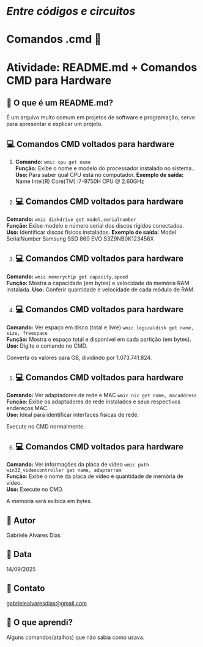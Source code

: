 
# *Entre códigos e circuitos*

# Comandos .cmd 🎯


# Atividade: README.md + Comandos CMD para Hardware

## 📝 O que é um README.md?
É um arquivo muito comum em projetos de software e programação, serve para apresentar e explicar um projeto.

## 💻 Comandos CMD voltados para hardware
1. **Comando:** `wmic cpu get name`  
   **Função:** Exibe o nome e modelo do processador instalado no sistema..  
   **Uso:** Para saber qual CPU está no computador.
   **Exemplo de saída:** Name
Intel(R) Core(TM) i7-9750H CPU @ 2.60GHz


2. ## 💻 Comandos CMD voltados para hardware
 **Comando:** `wmic diskdrive get model,serialnumber`  
 **Função:** Exibe modelo e número serial dos discos rígidos conectados.  
 **Uso:** Identificar discos físicos instalados.
 **Exemplo de saída:** Model               SerialNumber
Samsung SSD 860 EVO  S3Z9NB0K123456X


 
 3. ## 💻 Comandos CMD voltados para hardware
 **Comando:** `wmic memorychip get capacity,speed`  
 **Função:**  Mostra a capacidade (em bytes) e velocidade da memória RAM instalada. 
 **Uso:** Conferir quantidade e velocidade de cada módulo de RAM.
 

  4. ## 💻 Comandos CMD voltados para hardware
 **Comando:** Ver espaço em disco (total e livre) `wmic logicaldisk get name, size, freespace`  
 **Função:** Mostra o espaço total e disponível em cada partição (em bytes).  
 **Uso:** Digite o comando no CMD.

Converta os valores para GB, dividindo por 1.073.741.824.
 

  5. ## 💻 Comandos CMD voltados para hardware
 **Comando:** Ver adaptadores de rede e MAC `wmic nic get name, macaddress`  
 **Função:** Exibe os adaptadores de rede instalados e seus respectivos endereços MAC.  
 **Uso:** Ideal para identificar interfaces físicas de rede.

Execute no CMD normalmente.
 

  6. ## 💻 Comandos CMD voltados para hardware
 **Comando:** Ver informações da placa de vídeo `wmic path win32_videocontroller get name, adapterram`  
 **Função:** Exibe o nome da placa de vídeo e quantidade de memória de vídeo.  
 **Uso:** Execute no CMD.

A memória será exibida em bytes.

## 👤 Autor
Gabriele Alvares Dias

## 📅 Data
14/09/2025

## 📧 Contato
gabrielealvaresdias@gmail.com

## 🧠 O que aprendi?
Alguns comandos(atalhos) que não sabia como usava.
